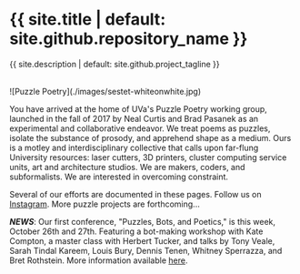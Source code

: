 <h1>{{ site.title | default: site.github.repository_name }}</h1>
<p>{{ site.description | default: site.github.project_tagline }}</p>

<br>
![Puzzle Poetry](./images/sestet-whiteonwhite.jpg)
<br>

You have arrived at the home of UVa's Puzzle Poetry working group, launched in the fall of 2017 by Neal Curtis and Brad Pasanek as an experimental and collaborative endeavor. We treat poems as puzzles, isolate the substance of prosody, and apprehend shape as a medium. Ours is a motley and interdisciplinary collective that calls upon far-flung University resources: laser cutters, 3D printers, cluster computing service units, art and architecture studios. We are makers, coders, and subformalists. We are interested in overcoming constraint.

Several of our efforts are documented in these pages. Follow us on [Instagram](https://www.instagram.com/puzzlepoesis/). More puzzle projects are forthcoming...

***NEWS***: Our first conference, "Puzzles, Bots, and Poetics," is this week, October 26th and 27th. Featuring a bot-making workshop with Kate Compton, a master class with Herbert Tucker, and talks by Tony Veale, Sarah Tindal Kareem, Louis Bury, Dennis Tenen, Whitney Sperrazza, and Bret Rothstein. More information available [here](https://bpasanek.github.io/puzzlepoesis/events/2018/10/20/PuzzleSymposium.html). 

<!--

#### Core Participants
<ul>
{% for people in site.people %}
<li>
    <a href="people/{{people.lastname}}-{{people.firstname}}.html">{{ people.firstname }} {{ people.lastname }}</a>, 
    {% for dept in people.affiliations %}
        {{ people.affiliations.dept }}
    {% endfor %}</li>
{% endfor %}
</ul>
-->
